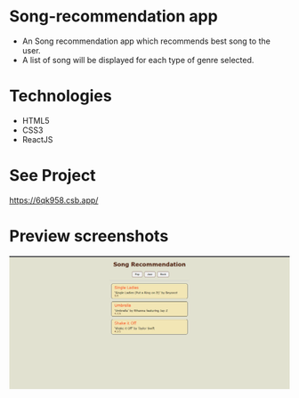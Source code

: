 # Song-recommendation app

* An Song recommendation app which recommends best song to the user.
* A list of song will be displayed for each type of genre selected.


# Technologies

* HTML5
* CSS3
* ReactJS

# See Project

 https://6qk958.csb.app/
 

# Preview screenshots
![Screenshot](screenshot.PNG)